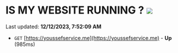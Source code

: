 # IS MY WEBSITE RUNNING ? [![](https://img.shields.io/static/v1?label=Sponsor&message=%E2%9D%A4&logo=GitHub&color=%23fe8e86)](https://github.com/sponsors/<username>)

Last updated: **12/12/2023, 7:52:09 AM**

- `GET` [https://youssefservice.me](https://youssefservice.me) - **Up** (985ms)
